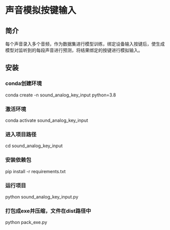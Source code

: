 # 声音模拟按键输入

## 简介

每个声音录入多个音频，作为数据集进行模型训练，绑定设备输入按键后，使生成模型对监听到的每段声音进行预测，将结果绑定的按键进行模拟输入。

## 安装

### conda创建环境

conda create -n sound_analog_key_input python=3.8

### 激活环境

conda activate sound_analog_key_input

### 进入项目路径

cd sound_analog_key_input

### 安装依赖包

pip install -r requirements.txt

### 运行项目

python sound_analog_key_input.py

### 打包成exe并压缩，文件在dist路径中

python pack_exe.py
